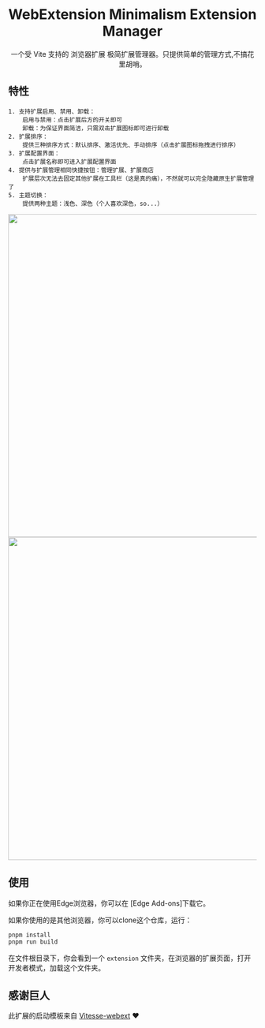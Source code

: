 <h1 align='center'>WebExtension Minimalism Extension Manager</h1>

<p align='center'>一个受 Vite 支持的 浏览器扩展 极简扩展管理器。只提供简单的管理方式,不搞花里胡哨。</p>

## 特性
    1. 支持扩展启用、禁用、卸载：
        启用与禁用：点击扩展后方的开关即可
        卸载：为保证界面简洁，只需双击扩展图标即可进行卸载
    2. 扩展排序：
        提供三种排序方式：默认排序、激活优先、手动排序（点击扩展图标拖拽进行排序）
    3. 扩展配置界面：
        点击扩展名称即可进入扩展配置界面
    4. 提供与扩展管理相同快捷按钮：管理扩展、扩展商店
        扩展层次无法去固定其他扩展在工具栏（这是真的痛），不然就可以完全隐藏原生扩展管理了
    5. 主题切换：
        提供两种主题：浅色、深色（个人喜欢深色，so...）

<p align="center">
<img width="655" src="https://raw.githubusercontent.com/AnthonyJu/static/main/minimalism-extension-manager/light.png"><br/>
<img width="655" src="https://raw.githubusercontent.com/AnthonyJu/static/main/minimalism-extension-manager/dark.png"><br/>
</p>

## 使用

如果你正在使用Edge浏览器，你可以在 [Edge Add-ons]下载它。

如果你使用的是其他浏览器，你可以clone这个仓库，运行：
    
```bash
pnpm install
pnpm run build
```
在文件根目录下，你会看到一个 `extension` 文件夹，在浏览器的扩展页面，打开开发者模式，加载这个文件夹。


## 感谢巨人

此扩展的启动模板来自 [Vitesse-webext](https://github.com/antfu/vitesse-webext) ❤️
